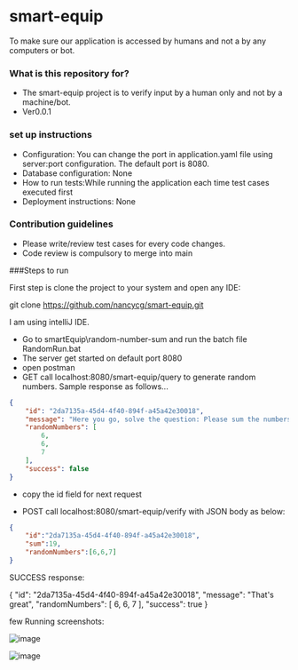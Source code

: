# smart-equip
To make sure our application is accessed by humans and not a by any computers or bot.

### What is this repository for? ###

* The smart-equip project is to verify input by a human only and not by a machine/bot.
* Ver0.0.1

### set up instructions ###

* Configuration: You can change the port in application.yaml file using server:port configuration. The default port is 8080.
* Database configuration: None
* How to run tests:While running the application each time test cases executed first
* Deployment instructions: None

### Contribution guidelines ###

* Please write/review test cases for every code changes.
* Code review is compulsory to merge into main


###Steps to run

First step is clone the project to your system and open any IDE:

git clone https://github.com/nancycg/smart-equip.git

I am using intelliJ IDE.

* Go to smartEquip\random-number-sum and run the batch file RandomRun.bat
* The server get started on default port 8080
* open postman
* GET call localhost:8080/smart-equip/query to generate random numbers. Sample response as follows...
```json
{
    "id": "2da7135a-45d4-4f40-894f-a45a42e30018",
    "message": "Here you go, solve the question: Please sum the numbers [6, 6, 7]",
    "randomNumbers": [
        6,
        6,
        7
    ],
    "success": false
}
```


* copy the id field for next request


* POST call localhost:8080/smart-equip/verify with JSON body as below:
```json
{
    "id":"2da7135a-45d4-4f40-894f-a45a42e30018",
    "sum":19,
    "randomNumbers":[6,6,7]
}
```


SUCCESS response:

{
    "id": "2da7135a-45d4-4f40-894f-a45a42e30018",
    "message": "That's great",
    "randomNumbers": [
        6,
        6,
        7
    ],
    "success": true
}

few Running screenshots:

![image](https://user-images.githubusercontent.com/20887138/181005126-9a3e5f6b-6482-4cd6-bead-f645c56910cb.png)

![image](https://user-images.githubusercontent.com/20887138/181005224-ed5f62f0-c53e-4f23-b5cd-73ac9621685b.png)



